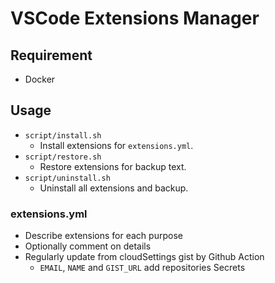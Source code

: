 # VSCode Extensions Manager

## Requirement
- Docker

## Usage
- `script/install.sh`
  - Install extensions for `extensions.yml`.
- `script/restore.sh`
  - Restore extensions for backup text.
- `script/uninstall.sh`
  - Uninstall all extensions and backup.

### extensions.yml
- Describe extensions for each purpose
- Optionally comment on details
- Regularly update from cloudSettings gist by Github Action
  - `EMAIL`, `NAME` and `GIST_URL` add repositories Secrets
